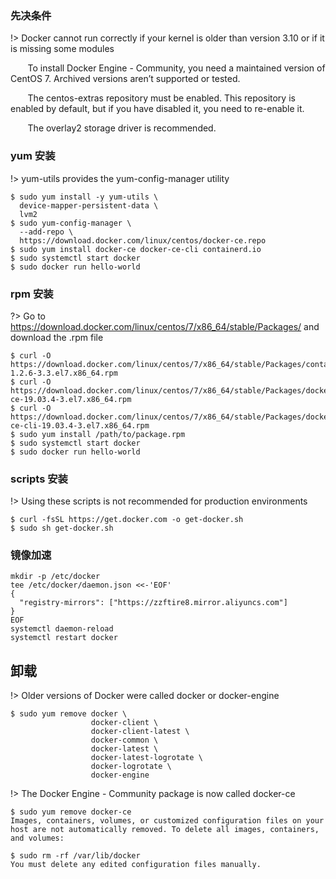 ### 先决条件
!> Docker cannot run correctly if your kernel is older than version 3.10 or if it is missing some modules

&nbsp; &nbsp; &nbsp; &nbsp;To install Docker Engine - Community, you need a maintained version of CentOS 7. Archived versions aren’t supported or tested.

&nbsp; &nbsp; &nbsp; &nbsp;The centos-extras repository must be enabled. This repository is enabled by default, but if you have disabled it, you need to re-enable it.

&nbsp; &nbsp; &nbsp; &nbsp;The overlay2 storage driver is recommended.

### yum 安装
!> yum-utils provides the yum-config-manager utility

```
$ sudo yum install -y yum-utils \
  device-mapper-persistent-data \
  lvm2
$ sudo yum-config-manager \
  --add-repo \
  https://download.docker.com/linux/centos/docker-ce.repo
$ sudo yum install docker-ce docker-ce-cli containerd.io
$ sudo systemctl start docker
$ sudo docker run hello-world
```

### rpm 安装
?> Go to https://download.docker.com/linux/centos/7/x86_64/stable/Packages/ and download the .rpm file
```
$ curl -O https://download.docker.com/linux/centos/7/x86_64/stable/Packages/containerd.io-1.2.6-3.3.el7.x86_64.rpm   
$ curl -O https://download.docker.com/linux/centos/7/x86_64/stable/Packages/docker-ce-19.03.4-3.el7.x86_64.rpm  
$ curl -O https://download.docker.com/linux/centos/7/x86_64/stable/Packages/docker-ce-cli-19.03.4-3.el7.x86_64.rpm 
$ sudo yum install /path/to/package.rpm
$ sudo systemctl start docker
$ sudo docker run hello-world
```
### scripts 安装
!> Using these scripts is not recommended for production environments
```
$ curl -fsSL https://get.docker.com -o get-docker.sh
$ sudo sh get-docker.sh
```
### 镜像加速
```
mkdir -p /etc/docker
tee /etc/docker/daemon.json <<-'EOF'
{
  "registry-mirrors": ["https://zzftire8.mirror.aliyuncs.com"]
}
EOF
systemctl daemon-reload
systemctl restart docker
```
## 卸载
!> Older versions of Docker were called docker or docker-engine
```
$ sudo yum remove docker \
                  docker-client \
                  docker-client-latest \
                  docker-common \
                  docker-latest \
                  docker-latest-logrotate \
                  docker-logrotate \
                  docker-engine
```

!> The Docker Engine - Community package is now called docker-ce

```
$ sudo yum remove docker-ce
Images, containers, volumes, or customized configuration files on your host are not automatically removed. To delete all images, containers, and volumes:

$ sudo rm -rf /var/lib/docker
You must delete any edited configuration files manually.
```